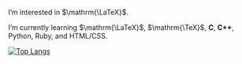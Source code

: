 I’m interested in $\mathrm{\LaTeX}$.

I’m currently learning $\mathrm{\LaTeX}$, $\mathrm{\TeX}$, **C**, **C++**, Python, Ruby, and HTML/CSS.

[![Top Langs](https://github-readme-stats.vercel.app/api/top-langs/?username=spica-jp&layout=compact)](https://github.com/spica-jp/github-readme-stats)
